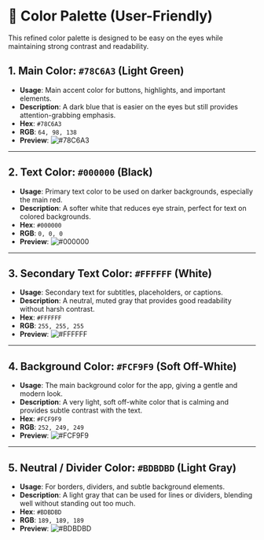 # 🎨 Color Palette (User-Friendly)

This refined color palette is designed to be easy on the eyes while maintaining strong contrast and readability.

## 1. **Main Color**: `#78C6A3` (Light Green)

- **Usage**: Main accent color for buttons, highlights, and important elements.
- **Description**: A dark blue that is easier on the eyes but still provides attention-grabbing emphasis.
- **Hex**: `#78C6A3`
- **RGB**: `64, 98, 138`
- **Preview**: ![#78C6A3](https://via.placeholder.com/20/40628A/000000?text=+)

---

## 2. **Text Color**: `#000000` (Black)

- **Usage**: Primary text color to be used on darker backgrounds, especially the main red.
- **Description**: A softer white that reduces eye strain, perfect for text on colored backgrounds.
- **Hex**: `#000000`
- **RGB**: `0, 0, 0`
- **Preview**: ![#000000](https://via.placeholder.com/20/000000/000000?text=+)

---

## 3. **Secondary Text Color**: `#FFFFFF` (White)

- **Usage**: Secondary text for subtitles, placeholders, or captions.
- **Description**: A neutral, muted gray that provides good readability without harsh contrast.
- **Hex**: `#FFFFFF`
- **RGB**: `255, 255, 255`
- **Preview**: ![#FFFFFF](https://via.placeholder.com/20/FFFFFF/000000?text=+)

---

## 4. **Background Color**: `#FCF9F9` (Soft Off-White)

- **Usage**: The main background color for the app, giving a gentle and modern look.
- **Description**: A very light, soft off-white color that is calming and provides subtle contrast with the text.
- **Hex**: `#FCF9F9`
- **RGB**: `252, 249, 249`
- **Preview**: ![#FCF9F9](https://via.placeholder.com/20/FCF9F9/000000?text=+)

---

## 5. **Neutral / Divider Color**: `#BDBDBD` (Light Gray)

- **Usage**: For borders, dividers, and subtle background elements.
- **Description**: A light gray that can be used for lines or dividers, blending well without standing out too much.
- **Hex**: `#BDBDBD`
- **RGB**: `189, 189, 189`
- **Preview**: ![#BDBDBD](https://via.placeholder.com/20/BDBDBD/000000?text=+)
